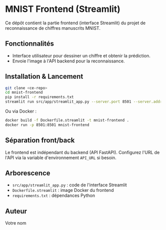 # MNIST Frontend (Streamlit)

Ce dépôt contient la partie frontend (interface Streamlit) du projet de reconnaissance de chiffres manuscrits MNIST.

## Fonctionnalités
- Interface utilisateur pour dessiner un chiffre et obtenir la prédiction.
- Envoie l'image à l'API backend pour la reconnaissance.

## Installation & Lancement

```sh
git clone <ce-repo>
cd mnist-frontend
pip install -r requirements.txt
streamlit run src/app/streamlit_app.py --server.port 8501 --server.address 0.0.0.0
```

Ou via Docker :

```sh
docker build -f Dockerfile.streamlit -t mnist-frontend .
docker run -p 8501:8501 mnist-frontend
```

## Séparation front/back
Le frontend est indépendant du backend (API FastAPI). Configurez l'URL de l'API via la variable d'environnement `API_URL` si besoin.

## Arborescence
- `src/app/streamlit_app.py` : code de l'interface Streamlit
- `Dockerfile.streamlit` : image Docker du frontend
- `requirements.txt` : dépendances Python

## Auteur
Votre nom 